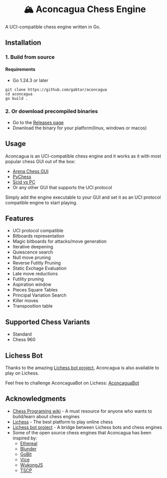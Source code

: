 <div align="center">

# 🏔️ Aconcagua Chess Engine

</div>

A UCI-compatible chess engine written in Go.

## Installation

### 1. Build from source

#### Requirements
* Go 1.24.3 or later

```
git clone https://github.com/gabtar/aconcagua
cd aconcagua
go build .
```

### 2. Or download precompiled binaries

* Go to the [Releases page](https://github.com/gabtar/aconcagua/releases)
* Download the binary for your platform(linux, windows or macos)

## Usage 

Aconcagua is an UCI-compatible chess engine and it works as it with most popular chess GUI out of the box:

* [Arena Chess GUI](http://www.playwitharena.de/)
* [PyChess](https://github.com/pychess/pychess)
* [Scid vs PC](https://scidvspc.sourceforge.net/)
* Or any other GUI that supports the UCI protocol

Simply add the engine executable to your GUI and set it as an UCI protocol compatible engine to start playing.

## Features

- UCI protocol compatible
- Bitboards representation
- Magic bitboards for attacks/move generation
- Iterative deepening
- Quiescence search
- Null move pruning
- Reverse Futitly Pruning
- Static Exchage Evaluation
- Late move reductions
- Futility pruning
- Aspiration window
- Pieces Square Tables
- Principal Variation Search
- Killer moves
- Transposition table

## Supported Chess Variants
- Standard
- Chess 960

## Lichess Bot

Thanks to the amazing [Lichess bot project](https://github.com/lichess-bot-devs/lichess-bot), Aconcagua is also available to play on Lichess.

Feel free to challenge AconcaguaBot on Lichess: [AconcaguaBot](https://lichess.org/@/AconcaguaBot)

## Acknowledgments

* [Chess Programing wiki](https://www.chessprogramming.org) - A must resource for anyone who wants to build/learn about chess engines
* [Lichess](https://lichess.org) - The best platform to play online chess
* [Lichess bot project](https://github.com/lichess-bot-devs/lichess-bot) - A bridge between Lichess bots and chess engines
* Some of the open source chess engines that Aconcagua has been inspired by:
    * [Ethereal](https://github.com/etherealengine/ethereal)
    * [Blunder](https://github.com/etherealengine/blunder)
    * [GoBit](https://github.com/carokanns/GoBit)
    * [Vice](https://github.com/bluefeversoft/vice)
    * [WukongJS](https://github.com/maksimKorzh/wukongJS)
    * [TSCP](https://sites.google.com/site/tscpchess/home)
